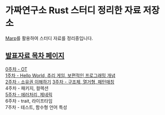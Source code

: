 # 가짜연구소 Rust 스터디 정리한 자료 저장소

[Marp](https://marp.app/)를 활용하여 스터디 자료를 정리중입니다.

## [발표자료 목차 페이지](https://4roring.github.io/cheese-cRust/)

[0주차 - OT](https://4roring.github.io/cheese-cRust/ppt/0_OT.html)  
[1주차 - Hello World, 추리 게임, 보편적인 프로그래밍 개념](https://4roring.github.io/cheese-cRust/ppt/1_start_rust.html)  
[2주차 - 소유권 이해하기](https://4roring.github.io/cheese-cRust/ppt/2_ownership.html)
[3주차 - 구조체, 열거형, 패턴매칭](https://4roring.github.io/cheese-cRust/ppt/3_structure_enum.html)  
4주차 - 패키지, 컬렉션  
[5주차 - 에러처리, 제네릭](https://4roring.github.io/cheese-cRust/ppt/5_error_generic.html)  
6주차 - trait, 라이프타임  
7주차 - 테스트, 함수형 언어 특성  